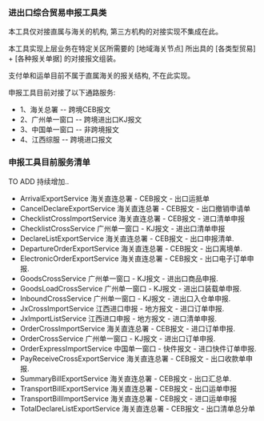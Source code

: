 ### 进出口综合贸易申报工具类
本工具仅对接直属与海关的机构, 第三方机构的对接实现不集成在此。

本工具实现上层业务在特定关区所需要的 [地域海关节点] 所出具的 [各类型贸易] + [各种报关单据] 的对接报文组装。

支付单和运单目前不属于直属海关的报关结构, 不在此实现。

申报工具目前对接了以下通路服务:
* 1、海关总署 -- 跨境CEB报文
* 2、广州单一窗口 -- 跨境进出口KJ报文
* 3、中国单一窗口 -- 非跨境报文
* 4、江西综服 -- 跨境进口报文

### 申报工具目前服务清单 
TO ADD 持续增加..

* ArrivalExportService 海关直连总署 - CEB报文 - 出口运抵单
* CancelDeclareExportService 海关直连总署 - CEB报文 - 出口撤销申请单
* ChecklistCrossImportService  海关直连总署 - CEB报文 - 进口清单申报
* ChecklistCrossService  广州单一窗口 - KJ报文 - 进出口清单申报
* DeclareListExportService 海关直连总署 - CEB报文 - 出口申报清单.
* DepartureOrderExportService  海关直连总署 - CEB报文 - 出口离境单.
* ElectronicOrderExportService 海关直连总署 - CEB报文 - 出口电子订单申报.
* GoodsCrossService  广州单一窗口 - KJ报文 - 进出口商品申报.
* GoodsLoadCrossService  广州单一窗口 - KJ报文 - 进出口装载单申报.
* InboundCrossService 广州单一窗口 - KJ报文 - 进出口入仓单申报.
* JxCrossImportService 江西进口申报 - 地方报文 - 进口订单申报.
* JxImportListService 江西进口申报 - 地方报文 - 进口清单申报.
* OrderCrossImportService 海关直连总署 - CEB报文 - 进口订单申报.
* OrderCrossService 广州单一窗口 - KJ报文 - 进出口订单申报.
* OrderExpressImportService 中国单一窗口 - 快件报文 - 进口快件订单申报.
* PayReceiveCrossExportService 海关直连总署 - CEB报文 - 出口收款单申报.
* SummaryBillExportService 海关直连总署 - CEB报文 - 出口汇总单.
* TransportBillExportService 海关直连总署 - CEB报文 - 出口运单申报
* TransportBillImportService 海关直连总署 - CEB报文 - 进口运单申报
* TotalDeclareListExportService 海关直连总署 - CEB报文 - 出口清单总分单